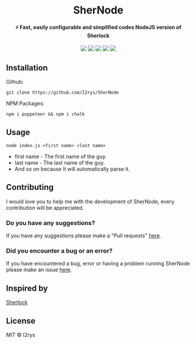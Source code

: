 
<h1 align="center">SherNode</h1>
<h4 align="center">⚡  Fast, easily configurable and simplified codes NodeJS version of Sherlock</h4>
<p align="center">
	<a href="https://github.com/I2rys/SherNode/blob/main/LICENSE"><img src="https://img.shields.io/github/license/I2rys/SherNode?style=flat-square"></img></a>
	<a href="https://github.com/I2rys/SherNode"><img src="https://bettercodehub.com/edge/badge/I2rys/SherNode?branch=main"></a>
	<a href="https://github.com/I2rys/SherNode/issues"><img src="https://img.shields.io/github/issues/I2rys/SherNode.svg"></img></a>
	<a href="https://github.com/I2rys/SherNode"><img src="https://img.shields.io/badge/version-1.0.0-orange"></img></a>
	<a href="https://nodejs.org/"><img src="https://img.shields.io/badge/-Nodejs-green?style=flat-square&logo=Node.js"></img></a>
</p>


## Installation
Github:

    git clone https://github.com/I2rys/SherNode

NPM Packages:

    npm i puppeteer && npm i chalk
    
## Usage

    node index.js <first name> <last name>

 - first name - The first name of the guy.
 - last name - The last name of the guy.
 - And so on because It will automatically parse it.

## Contributing
I would love you to help me with the development of SherNode, every contribution will be appreciated.

### Do you have any suggestions?
If you have any suggestions please make a "Pull requests" [here](https://github.com/I2rys/SherNode/pulls).

### Did you encounter a bug or an error?
If you have encountered a bug, error or having a problem running SherNode please make an issue [here](https://github.com/I2rys/SherNode/issues).

## Inspired by
[Sherlock](https://github.com/sherlock-project/sherlock)

## License
MIT © I2rys
